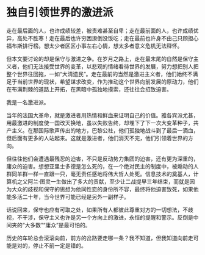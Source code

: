 # 独自引领世界的激进派

走在最后面的人，也许成绩较差，被责难甚至自卑；走在最前面的人，也许成绩优异，高处不胜寒！走在最后也许穷困潦倒没饭吃；走在最前也许身不由己只顾担心福布斯排行榜。想太少者区区小事左右心情，想太多者意义危机无法释怀。

但本文要讨论的却是保守与激进之争。在岁月之路上，走在最末尾的自然是保守主义者，他们无法接受世界的变革，以悲观的情绪看待世界的发展，努力想把别人把整个世界往回拖，一如“大清遗民”。走在最前的当然是激进主义者，他们始终不满足于当前世界的现状，希望谋求改变，作为推动这个世界向前发展的原动力，他们在布满荆棘的道路上开拓，在黑暗中孤独地摸索，还往往会招致迫害。

我是一名激进派。

当年的法国大革命，就是激进者用热情和鲜血来证明自己的价值。雅各宾派尤甚，用最激进的制度使一国改天换地，虽以失败告终，却埋下了下一次大变革种子，共产主义。在那国际歌声传出的地方，巴黎公社，他们孤独地战斗到了最后一滴血，但后面有更多的人站起来。这就是激进者，他们消灭不完，他们引领着世界的方向。

但往往他们会遭遇最残忍的迫害，不只是反动势力集团的迫害，还有更为深重的，庸众的迫害。想想亚里士多德是怎么死的，在一个绝对民主的制度中，被煽动的人群同羊群一样一直跟一只，毫无责任感地将伟大哲人处死。信息技术的奠基人，计算机之父阿兰·图灵一生做出了多大的贡献，至少让二战提早三年结束，而就是因为大众的歧视和保守的思想为他同性恋的身份所不容，最终将他迫害致死，如果他能多活二十年，当今世界可能已经是另外一副样子。

话说回来，保守也应有可取之处，如果所有人都彼此尊重对方的一切想法，不歧视，不干涉，保守主义也许是另一个方向上的激进，永恒的提醒和警示。反倒是中间夹的“大多数”“庸众”是最可怕的。

历史的车轮总会滚滚向前，前方的岔路要走哪一条？我不知道，但我知道向前走可能是对的，停止不前一定是错的。
